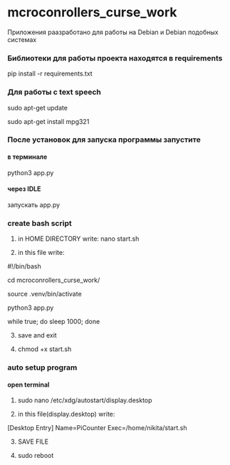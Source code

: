 # mcroconrollers_curse_work

Приложения раазработано для работы на Debian и Debian подобных системах

### Библиотеки для работы проекта находятся в requirements
pip install -r requirements.txt

### Для работы с text speech
sudo apt-get update

sudo apt-get install mpg321

### После установок для запуска программы запустите

#### в терминале
python3 app.py

#### через IDLE
запускать app.py


### create bash script

1) in HOME DIRECTORY write:
nano start.sh

2) in this file write:

#!/bin/bash

cd mcroconrollers_curse_work/

source .venv/bin/activate

python3 app.py 

while true; do sleep 1000; done

3) save and exit

4) chmod +x start.sh

### auto setup program
#### open terminal
1)   sudo nano /etc/xdg/autostart/display.desktop

2)   in this file(display.desktop) write:

[Desktop Entry]
Name=PiCounter
Exec=/home/nikita/start.sh

3) SAVE FILE

4) sudo reboot

